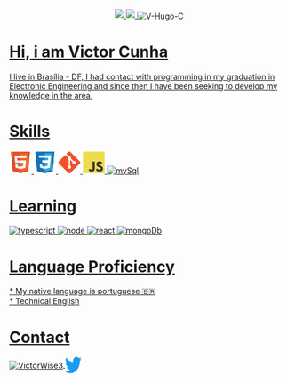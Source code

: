 <div align="center">
  <a href="https://github.com/V-Hugo-C">
  <img height="150em" src="https://github-readme-stats.vercel.app/api?username=V-Hugo-C&show_icons=true&theme=tokyonight&include_all_commits=true&count_private=true"/>
  <img height="150em" src="https://github-readme-stats.vercel.app/api/top-langs/?username=V-Hugo-C&layout=compact&langs_count=7&theme=tokyonight"/>
  
  <img height="150em" align="center" src="http://github-readme-streak-stats.herokuapp.com?user=V-Hugo-C&theme=tokyonight" alt="V-Hugo-C" />
</div>

# Hi, i am Victor Cunha
I live in Brasília - DF, I had contact with programming in my graduation in Electronic Engineering and since then I have been seeking to develop my knowledge in the area.

# Skills
<P>
<img src="https://raw.githubusercontent.com/devicons/devicon/master/icons/html5/html5-original.svg" alt="html5" width="40" height="40"/>
  <img src="https://raw.githubusercontent.com/devicons/devicon/master/icons/css3/css3-original.svg" alt="css3" width="40" height="40"/>
  <img src="https://raw.githubusercontent.com/devicons/devicon/master/icons/git/git-original.svg" alt="git" width="40" height="40"/>
  <img src="https://raw.githubusercontent.com/devicons/devicon/master/icons/javascript/javascript-original.svg" alt="javascript" width="40" height="40"/>
  <img src="https://img.icons8.com/color/344/mysql-logo.png" alt="mySql" width="40" height="40"/>
  
</P>

# Learning
  <P>
<img src="https://img.icons8.com/color/344/typescript.png" alt="typescript" width="40" height="40"/>
<img src="https://img.icons8.com/office/344/react.png" alt="node" width="40" height="40"/>
<img src="https://img.icons8.com/fluency/344/node-js.png" alt="react" width="40" height="40"/>
<img src="https://img.icons8.com/external-tal-revivo-shadow-tal-revivo/344/external-mongodb-a-cross-platform-document-oriented-database-program-logo-shadow-tal-revivo.png" alt ="mongoDb" width="40" height="40"/>
  </P>
  
# Language Proficiency
<P>
* My native language is portuguese 🇧🇷 <br>
* Technical English
  </P>
  
# Contact
  <P>
<a href="https://www.linkedin.com/in/victor-cunha-a4b67b1bb/" target="blank">
  <img align="center" src="https://icons.iconarchive.com/icons/danleech/simple/256/linkedin-icon.png" alt="VictorWise3" height="30" width="30" />
<a href="https://twitter.com/Victorwise3" target="blank">
  <img align="center" src="https://raw.githubusercontent.com/devicons/devicon/master/icons/twitter/twitter-original.svg" alt="VictorWise3" height="30" width="30" />

  </P>
